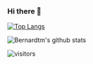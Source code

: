 ### Hi there 👋
[![Top Langs](https://github-readme-stats.vercel.app/api/top-langs/?username=Bernardtm&layout=compact)](https://github.com/anuraghazra/github-readme-stats)

![Bernardtm's github stats](https://github-readme-stats.vercel.app/api?username=Bernardtm&show_icons=true&theme=chartreuse-dark)

![visitors](https://visitor-badge.glitch.me/badge?page_id=Bernardtm.Bernardtm)
<!--
**Bernardtm/Bernardtm** is a ✨ _special_ ✨ repository because its `README.md` (this file) appears on your GitHub profile.

Here are some ideas to get you started:

- 🔭 I’m currently working on ...
- 🌱 I’m currently learning ...
- 👯 I’m looking to collaborate on ...
- 🤔 I’m looking for help with ...
- 💬 Ask me about ...
- 📫 How to reach me: ...
- 😄 Pronouns: ...
- ⚡ Fun fact: ...
-->
